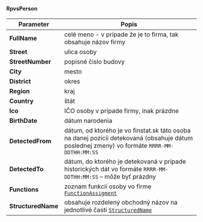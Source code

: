 #### RpvsPerson
| Parameter | Popis |
| ----------- | ----------- |
| **FullName** | celé meno - v prípade že je to firma, tak obsahuje názov firmy |
| **Street** | ulica osoby |
| **StreetNumber** | popisné čislo budovy |
| **City** | mesto |
| **District** | okres |
| **Region** | kraj |
| **Country** | štát |
| **Ico** | 	IČO osoby v prípade firmy, inak prázdne |
| **BirthDate** | dátum narodenia |
| **DetectedFrom** | dátum, od ktorého je vo finstat.sk táto osoba na danej pozícii detekovaná (obsahuje dátum poslednej zmeny) vo formáte `RRRR-MM-DDTHH:MM:SS` |
| **DetectedTo** | dátum, do ktorého je detekovaná v prípade historických dát vo formáte `RRRR-MM-DDTHH:MM:SS` – môže byť prázdny |
| **Functions** | zoznam funkcií osoby vo firme [`FunctionAssigment`](#FunctionAssigment) |
| **StructuredName** | obsahuje rozdelený obchodný názov na jednotlivé časti [`StructuredName`](#StructuredName) |